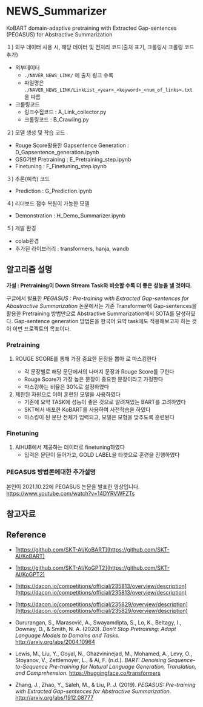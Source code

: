 # NEWS_Summarizer
KoBART domain-adaptive pretraining with Extracted Gap-sentences (PEGASUS) for Abstractive Summarization



１)            외부 데이터 사용 시, 해당 데이터 및 전처리 코드(출처 표기, 크롤링시 크롤링 코드 추가)
- 외부데이터
  -  `./NAVER_NEWS_LINK/` 에 출처 링크 수록  
  - 파일명은 `./NAVER_NEWS_LINK/LinkList_<year>_<keyword>_<num_of_links>.txt`을 따름
- 크롤링코드
  - 링크수집코드 : A_Link_collector.py
  - 크롤링코드 : B_Crawling.py

２)            모델 생성 및 학습 코드
- Rouge Score활용한 Gapsentence Generation : D_Gapsentence_generation.ipynb
- GSG기반 Pretraining  : E_Pretraining_step.ipynb
- Finetuning  : F_Finetuning_step.ipynb

３)            추론(예측) 코드
- Prediction  : G_Prediction.ipynb

４)            리더보드 점수 복원이 가능한 모델
- Demonstration  : H_Demo_Summarizer.ipynb

５)            개발 환경
- colab환경
- 추가된 라이브러리 : transformers, hanja, wandb

## 알고리즘 설명

 **가설 : Pretraining이 Down Stream Task와 비슷할 수록 더 좋은 성능을 낼 것이다.**

구글에서 발표한 *PEGASUS : Pre-training with Extracted Gap-sentences for Abastractive Summarization* 논문에서는 기존 Transformer에 Gap-sentences을 활용한 Pretraining 방법만으로 Abstractive Summarization에서 SOTA를 달성하였다. Gap-sentence generation 방법론을 한국어 요약 task에도 적용해보고자 하는 것이 이번 프로젝트의 목표이다.

### Pretraining
1. ROUGE SCORE를 통해 가장 중요한 문장을 뽑아 <GSG>로 마스킹한다
    - 각 문장별로 해당 문단에서의 나머지 문장과 Rouge Score를 구한다
    - Rouge Score가 가장 높은 문장이 중요한 문장이라고 가정한다
    - 마스킹하는 비율은 30%로 설정하였다
2. 제한된 자원으로 이미 훈련된 모델을 사용하였다
    - 기존에 요약 TASK에 성능이 좋은 것으로 알려져있는 BART를 고려하였다
    - SKT에서 배포한 KoBART를 사용하여 사전학습을 하였다
    - <GSG> 마스킹이 된 문단 전체가 입력되고, 모델은 <GSG>모형을 맞추도록 훈련된다
  
### Finetuning
1. AIHUB에서 제공하는 데이터로 finetuning하였다
    - 입력은 문단이 들어가고, GOLD LABEL을 타겟으로 훈련을 진행하였다
  
### PEGASUS 방법론에대한 추가설명
본인이 2021.10.22에 PEGASUS 논문을 발표한 영상입니다.
https://www.youtube.com/watch?v=14DYRVWFZTs
  
## 참고자료
## Reference

- [https://github.com/SKT-AI/KoBART](https://github.com/SKT-AI/KoBART)

- [https://github.com/SKT-AI/KoGPT2](https://github.com/SKT-AI/KoGPT2)

- [https://dacon.io/competitions/official/235813/overview/description](https://dacon.io/competitions/official/235813/overview/description)

- [https://dacon.io/competitions/official/235829/overview/description](https://dacon.io/competitions/official/235829/overview/description)

- Gururangan, S., Marasović, A., Swayamdipta, S., Lo, K., Beltagy, I., Downey, D., & Smith, N. A. (2020). *Don’t Stop Pretraining: Adapt Language Models to Domains and Tasks*. http://arxiv.org/abs/2004.10964

- Lewis, M., Liu, Y., Goyal, N., Ghazvininejad, M., Mohamed, A., Levy, O., Stoyanov, V., Zettlemoyer, L., & Ai, F. (n.d.). *BART: Denoising Sequence-to-Sequence Pre-training for Natural Language Generation, Translation, and Comprehension*. https://huggingface.co/transformers

- Zhang, J., Zhao, Y., Saleh, M., & Liu, P. J. (2019). *PEGASUS: Pre-training with Extracted Gap-sentences for Abstractive Summarization*. http://arxiv.org/abs/1912.08777
